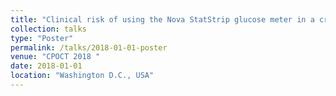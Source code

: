 ```yaml
---
title: "Clinical risk of using the Nova StatStrip glucose meter in a critically ill patient population: Analysis with the Surveillance and IDEA error grids"
collection: talks
type: "Poster"
permalink: /talks/2018-01-01-poster
venue: "CPOCT 2018 "
date: 2018-01-01
location: "Washington D.C., USA"
---
```



